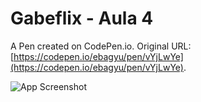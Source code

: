 # Gabeflix - Aula 4

A Pen created on CodePen.io. Original URL: [https://codepen.io/ebagyu/pen/vYjLwYe](https://codepen.io/ebagyu/pen/vYjLwYe).

![App Screenshot](https://im.ezgif.com/tmp/ezgif-1-074070646b.gif)
